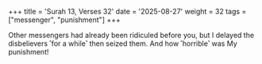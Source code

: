 +++
title = 'Surah 13, Verses 32'
date = '2025-08-27'
weight = 32
tags = ["messenger", "punishment"]
+++

Other messengers had already been ridiculed before you, but I delayed the disbelievers ˹for a while˺ then seized them. And how ˹horrible˺ was My punishment!